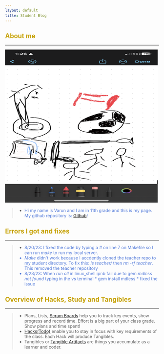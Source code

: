 ```yaml
---
layout: default
title: Student Blog
---
```


## <font color= "C7A305">About me <font>
***

<img src="images/cspaboutme.png" width="500" height="500">

> -  <font color="#567DDA">Hi my name is Varun and I am in 11th grade and this is my page. My github repository is: <a href="https://github.com/varunm532/varun" target="_blank">Github</a>!</font>


## <font color= "C7A305">Errors I got and fixes <font>
***

> -  <font color="567DDA">8/20/23: I fixed the code by typing a *#* on line 7 on Makefile so I can run *make* to run my local server. <font>
> -  <font color="567DDA">*Make* didn't work because I accdently cloned the teacher repo to my student directory. To fix this: *ls teacher/* then *rm -rf teacher*. This removed the teacher repository <font>
> -  <font color="567DDA">8/23/23: When *run all* in linux_shell.ipnb fail due to gem *mdless not found* typing in the vs terminal * gem install mdless * fixed the issue <font>


## <font color= "C7A305">Overview of Hacks, Study and Tangibles <font>
***



> - Plans, Lists, [Scrum Boards](https://clickup.com/blog/scrum-board/) help you to track key events, show progress and record time.  Effort is a big part of your class grade.  Show plans and time spent!
> - [Hacks(Todo)](https://levelup.gitconnected.com/six-ultimate-daily-hacks-for-every-programmer-60f5f10feae) enable you to stay in focus with key requirements of the class.  Each Hack will produce Tangibles.
>- Tangibles or [Tangible Artifacts](https://en.wikipedia.org/wiki/Artifact_(software_development)) are things you accumulate as a learner and coder. 

